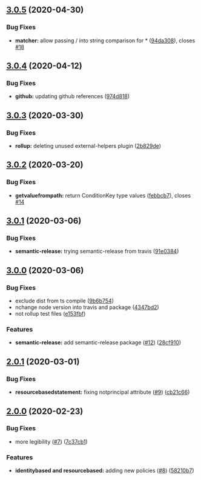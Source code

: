 ## [3.0.5](https://github.com/roggervalf/iam-policies/compare/v3.0.4...v3.0.5) (2020-04-30)

### Bug Fixes

- **matcher:** allow passing / into string comparison for \* ([94da308](https://github.com/roggervalf/iam-policies/commit/94da30873f2fc044bfaa890e7f2dd5fc1acede09)), closes [#18](https://github.com/roggervalf/iam-policies/issues/18)

## [3.0.4](https://github.com/roggervalf/iam-policies/compare/v3.0.3...v3.0.4) (2020-04-12)

### Bug Fixes

- **github:** updating github references ([974d818](https://github.com/roggervalf/iam-policies/commit/974d818e6a22c985c3c612f25c034b54f1076724))

## [3.0.3](https://github.com/roggervalf/iam-policies/compare/v3.0.2...v3.0.3) (2020-03-30)

### Bug Fixes

- **rollup:** deleting unused external-helpers plugin ([2b829de](https://github.com/roggervalf/iam-policies/commit/2b829de1baa2dc3aa774688654a0f8c9065d79c4))

## [3.0.2](https://github.com/roggervalf/iam-policies/compare/v3.0.1...v3.0.2) (2020-03-20)

### Bug Fixes

- **getvaluefrompath:** return ConditionKey type values ([febbcb7](https://github.com/roggervalf/iam-policies/commit/febbcb7ae552ae29779899ab0b474218b1490f3f)), closes [#14](https://github.com/roggervalf/iam-policies/issues/14)

## [3.0.1](https://github.com/roggervalf/iam-policies/compare/v3.0.0...v3.0.1) (2020-03-06)

### Bug Fixes

- **semantic-release:** trying semantic-release from travis ([91e0384](https://github.com/roggervalf/iam-policies/commit/91e0384e56af1b0bbaf8d031f2aa8a2158487f80))

## [3.0.0](https://github.com/roggervalf/iam-policies/compare/v2.0.1...v3.0.0) (2020-03-06)

### Bug Fixes

- exclude dist from ts compile ([9b6b754](https://github.com/roggervalf/iam-policies/commit/9b6b7545bae513100f52b76f8adb230990dbad80))
- nchange node version into travis and package ([4347bd2](https://github.com/roggervalf/iam-policies/commit/4347bd274ed774db84d18584e94b8184befebe0a))
- not rollup test files ([e153fbf](https://github.com/roggervalf/iam-policies/commit/e153fbf5d6d4325ed9ee3d3bd834877d574c2695))

### Features

- **semantic-release:** add semantic-release package ([#12](https://github.com/roggervalf/iam-policies/issues/12)) ([28cf910](https://github.com/roggervalf/iam-policies/commit/28cf9102ca85db4f9dde7907ea3c0b1790e73600))

## [2.0.1](https://github.com/roggervalf/iam-policies/compare/2.0.0...v2.0.1) (2020-03-01)

### Bug Fixes

- **resourcebasedstatement:** fixing notprincipal attribute ([#9](https://github.com/roggervalf/iam-policies/issues/9)) ([cb21c66](https://github.com/roggervalf/iam-policies/commit/cb21c6655dc491ef5ef49c2540fdf7654563ff8b))

## [2.0.0](https://github.com/roggervalf/iam-policies/compare/1.3.2...2.0.0) (2020-02-23)

### Bug Fixes

- more legibility ([#7](https://github.com/roggervalf/iam-policies/pull/7)) ([7c37cb1](https://github.com/roggervalf/iam-policies/commit/7c37cb1ab5deee71a7aaca757d01dceeb53909b9))

### Features

- **identitybased and resourcebased:** adding new policies ([#8](https://github.com/roggervalf/iam-policies/pull/8)) ([58210b7](https://github.com/roggervalf/iam-policies/commit/58210b738f95b9eb6f81d297a08a36af4ee2b19e))
